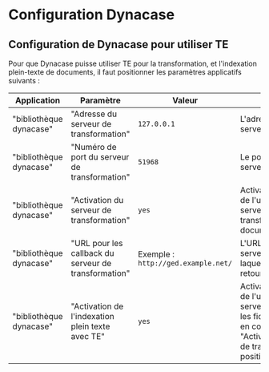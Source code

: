 # Configuration Dynacase

## Configuration de Dynacase pour utiliser TE

Pour que Dynacase puisse utiliser TE pour la transformation, et l'indexation plein-texte de documents, il faut positionner les paramètres applicatifs suivants :

| Application             | Paramètre                                            | Valeur                              | Détail |
| -----------             | ---------                                            | ------                              | ------ |
| "bibliothèque dynacase" | "Adresse du serveur de transformation"               | `127.0.0.1`                         | L'adresse d'écoute du serveur TE. |
| "bibliothèque dynacase" | "Numéro de port du serveur de transformation"        | `51968`                             | Le port d'écoute du serveur TE. |
| "bibliothèque dynacase" | "Activation du serveur de transformation"            | `yes`                               | Activation/désactivation de l'utilisation du serveur TE par les transformation de documents Dynacase. |
| "bibliothèque dynacase" | "URL pour les callback du serveur de transformation" | Exemple : `http://ged.example.net/` | L'URL d'accès à votre serveur Dynacase par laquelle TE interagira en retour. |
| "bibliothèque dynacase" | "Activation de l'indexation plein texte avec TE"     | `yes`                               | Activation/désactivation de l'utilisation du serveur TE pour indexer les fichiers (n'est pris en compte que si "Activation du serveur de transformation" est positionné à "yes"). |
